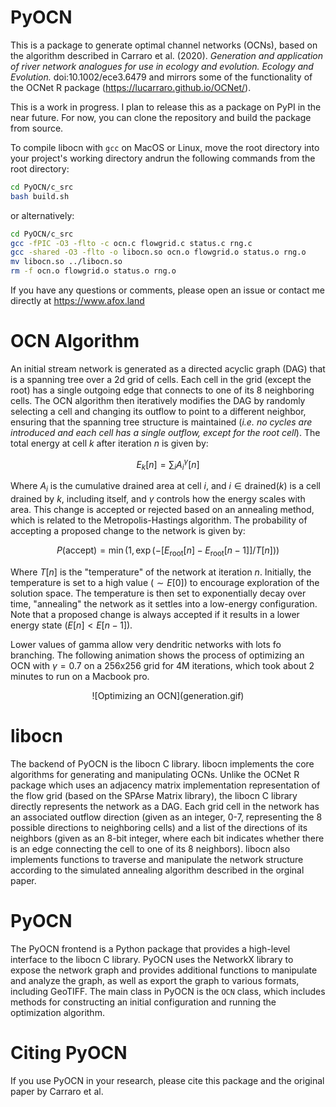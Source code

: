 # PyOCN
This is a package to generate optimal channel networks (OCNs), based on the algorithm described in Carraro et al. (2020). *Generation and application of river network analogues for use in ecology and evolution. Ecology and Evolution.* doi:10.1002/ece3.6479 and mirrors some of the functionality of the OCNet R package (https://lucarraro.github.io/OCNet/).

This is a work in progress. I plan to release this as a package on PyPI in the near future. For now, you can clone the repository and build the package from source.

To compile libocn with `gcc` on MacOS or Linux, move the root directory into your project's working directory andrun the following commands from the root directory:

```bash
cd PyOCN/c_src
bash build.sh
```

or alternatively:

```bash
cd PyOCN/c_src
gcc -fPIC -O3 -flto -c ocn.c flowgrid.c status.c rng.c
gcc -shared -O3 -flto -o libocn.so ocn.o flowgrid.o status.o rng.o
mv libocn.so ../libocn.so
rm -f ocn.o flowgrid.o status.o rng.o
```

If you have any questions or comments, please open an issue or contact me directly at https://www.afox.land

# OCN Algorithm
An initial stream network is generated as a directed acyclic graph (DAG) that is a spanning tree over a 2d grid of cells. Each cell in the grid (except the root) has a single outgoing edge that connects to one of its 8 neighboring cells. The OCN algorithm then iteratively modifies the DAG by randomly selecting a cell and changing its outflow to point to a different neighbor, ensuring that the spanning tree structure is maintained (*i.e. no cycles are introduced and each cell has a single outflow, except for the root cell*). The total energy at cell $k$ after iteration $n$ is given by:

$$
E_k[n] = \sum_{i} A_i^\gamma[n]
$$

Where $A_i$ is the cumulative drained area at cell $i$, and $i\in\mathrm{drained}(k)$ is a cell drained by $k$, including itself, and $\gamma$ controls how the energy scales with area. This change is accepted or rejected based on an annealing method, which is related to the Metropolis-Hastings algorithm. The probability of accepting a proposed change to the network is given by:

$$
P(\mathrm{accept}) = \min\Big(1, \exp\big({-[E_\mathrm{root}[n] - E_\mathrm{root}[n-1]] / T[n]}\big)\Big)
$$

Where $T[n]$ is the "temperature" of the network at iteration $n$. Initially, the temperature is set to a high value ($\sim E[0]$) to encourage exploration of the solution space. The temperature is then set to exponentially decay over time, "annealing" the network as it settles into a low-energy configuration. Note that a proposed change is always accepted if it results in a lower energy state ($E[n] < E[n-1]$).

Lower values of gamma allow very dendritic networks with lots fo branching. The following animation shows the process of optimizing an OCN with $\gamma=0.7$ on a 256x256 grid for 4M iterations, which took about 2 minutes to run on a Macbook pro. 

<div align="center">
![Optimizing an OCN](generation.gif)
</div>

# libocn
The backend of PyOCN is the libocn C library. libocn implements the core algorithms for generating and manipulating OCNs. Unlike the OCNet R package which uses an adjacency matrix implementation representation of the flow grid (based on the SPArse Matrix library), the libocn C library directly represents the network as a DAG. Each grid cell in the network has an associated outflow direction (given as an integer, 0-7, representing the 8 possible directions to neighboring cells) and a list of the directions of its neighbors (given as an 8-bit integer, where each bit indicates whether there is an edge connecting the cell to one of its 8 neighbors). libocn also implements functions to traverse and manipulate the network structure according to the simulated annealing algorithm described in the orginal paper.

# PyOCN
The PyOCN frontend is a Python package that provides a high-level interface to the libocn C library. PyOCN uses the NetworkX library to expose the network graph and provides additional functions to manipulate and analyze the graph, as well as export the graph to various formats, including GeoTIFF. The main class in PyOCN is the `OCN` class, which includes methods for constructing an initial configuration and running the optimization algorithm.

# Citing PyOCN
If you use PyOCN in your research, please cite this package and the original paper by Carraro et al.
